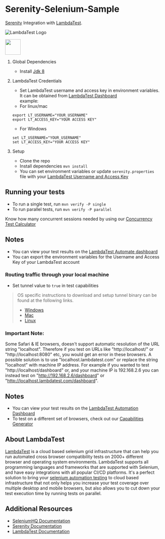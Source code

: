 # Serenity-Selenium-Sample

[Serenity](http://www.thucydides.info/docs/serenity/) Integration with [LambdaTest](https://www.lambdatest.com).

![LambdaTest Logo](https://www.lambdatest.com/images/logo.svg)

<img src="http://www.thucydides.info/docs/serenity/images/serenity-logo.png" height = "50">


1. Global Dependencies
   * Install [Jdk 8](https://www.oracle.com/technetwork/java/javase/downloads/jdk8-downloads-2133151.html)
   
2. LambdaTest Credentials
   * Set LambdaTest username and access key in environment variables. It can be obtained from [LambdaTest Dashboard](https://automation.lambdatest.com/)    
    example:
   - For linux/mac
    ```
    export LT_USERNAME="YOUR_USERNAME"
    export LT_ACCESS_KEY="YOUR ACCESS KEY"

    ```
    - For Windows
    ```
    set LT_USERNAME="YOUR_USERNAME"
    set LT_ACCESS_KEY="YOUR ACCESS KEY"

    ```
    
3. Setup
	* Clone the repo
	* Install dependencies `mvn install`
	* You can set environment variables or update `serenity.properties` file with your [LambdaTest Username and Access Key](https://automation.lambdatest.com)

## Running your tests
- To run a single test, run `mvn verify -P single`
- To run parallel tests, run `mvn verify -P parallel`

Know how many concurrent sessions needed by using our [Concurrency Test Calculator](https://www.lambdatest.com/concurrency-calculator?ref=github)


## Notes
* You can view your test results on the [LambdaTest Automate dashboard](https://automation.lambdatest.com)
* You can export the environment variables for the Username and Access Key of your LambdaTest account
  
###  Routing traffic through your local machine
 - Set tunnel value to `true` in test capabilities
 > OS specific instructions to download and setup tunnel binary can be found at the following links.
 >    - [Windows](https://www.lambdatest.com/support/docs/display/TD/Local+Testing+For+Windows)
 >    - [Mac](https://www.lambdatest.com/support/docs/display/TD/Local+Testing+For+MacOS)
 >    - [Linux](https://www.lambdatest.com/support/docs/display/TD/Local+Testing+For+Linux)

 ### Important Note:
 Some Safari & IE browsers, doesn't support automatic resolution of the URL string "localhost". Therefore if you test on URLs like "http://localhost/" or "http://localhost:8080" etc, you would get an error in these browsers. A possible solution is to use "localhost.lambdatest.com" or replace the string "localhost" with machine IP address. For example if you wanted to test "http://localhost/dashboard" or, and your machine IP is 192.168.2.6 you can instead test on "http://192.168.2.6/dashboard" or "http://localhost.lambdatest.com/dashboard".


## Notes
* You can view your test results on the [LambdaTest Automation Dashboard](https://www.automation.lambdatest.com)
* To test on a different set of browsers, check out our [Capabilities Generator](https://www.lambdatest.com/capabilities-generator)

## About LambdaTest

[LambdaTest](https://www.lambdatest.com/) is a cloud based selenium grid infrastructure that can help you run automated cross browser compatibility tests on 2000+ different browser and operating system environments. LambdaTest supports all programming languages and frameworks that are supported with Selenium, and have easy integrations with all popular CI/CD platforms. It's a perfect solution to bring your [selenium automation testing](https://www.lambdatest.com/selenium-automation) to cloud based infrastructure that not only helps you increase your test coverage over multiple desktop and mobile browsers, but also allows you to cut down your test execution time by running tests on parallel.
  
## Additional Resources
* [SeleniumHQ Documentation](http://www.seleniumhq.org/docs/)
* [Serenity Documentation](http://thucydides.info/docs/serenity-staging/)
* [LambdaTest Documentation](https://www.lambdatest.com/support/docs/getting-started-with-lambdatest-automation/)
